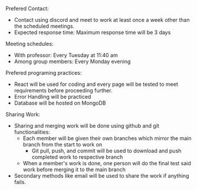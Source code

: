 
Prefered Contact:
 - Contact using discord and meet to work at least once a week other than the scheduled meetings.
 - Expected response time: Maximum response time will be 3 days

Meeting schedules:
 - With professor: Every Tuesday at 11:40 am
 - Among group members: Every Monday evening

Prefered programing practices:
 - React will be used for coding and every page will be tested to meet requirements before proceeding further.
 - Error Handling will be practiced
 - Database will be hosted on MongoDB

Sharing Work:
 - Sharing and merging work will be done using github and git functionalities:
   - Each member will be given their own branches which mirror the main branch from the start to work on
      - Git pull, push, and commit will be used to download and push completed work to respective branch 
   - When a member's work is done, one person will do the final test said work before merging it to the main branch 
 - Secondary methods like email will be used to share the work if anything fails.

